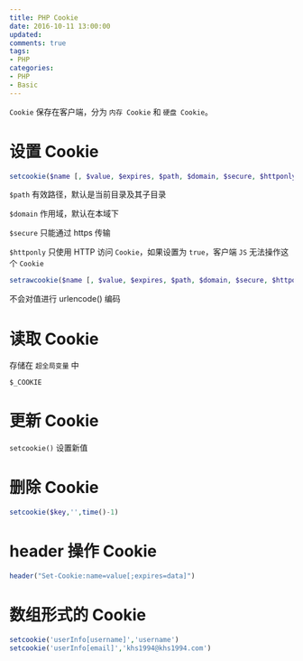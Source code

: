 ```yaml
---
title: PHP Cookie
date: 2016-10-11 13:00:00
updated:
comments: true
tags:
- PHP
categories:
- PHP
- Basic
---
```


`Cookie` 保存在客户端，分为 `内存 Cookie` 和 `硬盘 Cookie`。

<!--more-->

# 设置 Cookie

```php
setcookie($name [, $value, $expires, $path, $domain, $secure, $httponly])
```

`$path` 有效路径，默认是当前目录及其子目录

`$domain` 作用域，默认在本域下

`$secure` 只能通过 https 传输

`$httponly` 只使用 HTTP 访问 `Cookie`，如果设置为 `true`，客户端 `JS` 无法操作这个 `Cookie`

```php
setrawcookie($name [, $value, $expires, $path, $domain, $secure, $httponly])
```

不会对值进行 urlencode() 编码

# 读取 Cookie

存储在 `超全局变量` 中

`$_COOKIE`

# 更新 Cookie

`setcookie()` 设置新值

# 删除 Cookie

```php
setcookie($key,'',time()-1)
```

# header 操作 Cookie

```php
header("Set-Cookie:name=value[;expires=data]")
```

# 数组形式的 Cookie

```php
setcookie('userInfo[username]','username')
setcookie('userInfo[email]','khs1994@khs1994.com')
```
